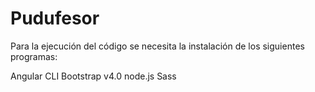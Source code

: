 # Pudufesor
 
Para la ejecución del código se necesita la instalación de los siguientes programas:

Angular CLI
Bootstrap v4.0
node.js
Sass
